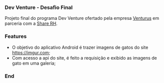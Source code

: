 ### Dev Venture - Desafio Final

Projeto final do programa Dev Venture ofertado pela empresa [Venturus](https://www.venturus.org.br "Venturus") em parceria com a [Share RH](https://sharerh.com "Share RH").

### Features

- O objetivo do aplicativo Android é trazer imagens de gatos do site https://imgur.com;
- Com acesso a api do site, é feito a requisição e exibido as imagens de gato em uma galeria;

### End